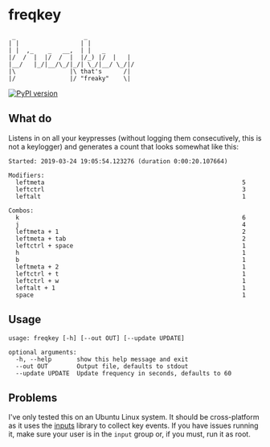 # freqkey

     _                   _             
    | |                 | |            
    | |  ,_    _   __,  | |   _        
    |/  /  |  |/  /  |  |/_) |/  |   | 
    |__/   |_/|__/\_/|_/| \_/|__/ \_/|/
    |\               |\ that's      /| 
    |/               |/ "freaky"    \| 


[![PyPI version](https://badge.fury.io/py/freqkey.svg)](https://badge.fury.io/py/freqkey)

## What do

Listens in on all your keypresses (without logging them consecutively, this is 
not a keylogger) and generates a count that looks somewhat like this:

    Started: 2019-03-24 19:05:54.123276 (duration 0:00:20.107664)

    Modifiers:
      leftmeta                                                       5
      leftctrl                                                       3
      leftalt                                                        1

    Combos:
      k                                                              6
      j                                                              4
      leftmeta + 1                                                   2
      leftmeta + tab                                                 2
      leftctrl + space                                               1
      h                                                              1
      b                                                              1
      leftmeta + 2                                                   1
      leftctrl + t                                                   1
      leftctrl + w                                                   1
      leftalt + 1                                                    1
      space                                                          1

## Usage

    usage: freqkey [-h] [--out OUT] [--update UPDATE]

    optional arguments:
      -h, --help       show this help message and exit
      --out OUT        Output file, defaults to stdout
      --update UPDATE  Update frequency in seconds, defaults to 60

## Problems

I've only tested this on an Ubuntu Linux system. It should be cross-platform
as it uses the [inputs](https://pypi.org/project/inputs) library to collect key
events. If you have issues running it, make sure your user is in the `input`
group or, if you must, run it as root.
